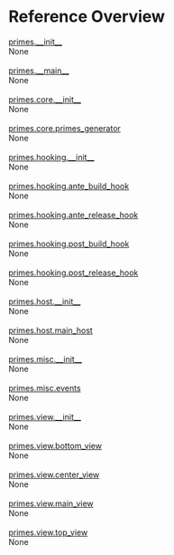 
# Reference Overview

[primes.\_\_init\_\_](x/y) 
<br>
 None
<br><br>[primes.\_\_main\_\_](x/y) 
<br>
 None
<br><br>[primes.core.\_\_init\_\_](x/y) 
<br>
 None
<br><br>[primes.core.primes\_generator](x/y) 
<br>
 None
<br><br>[primes.hooking.\_\_init\_\_](x/y) 
<br>
 None
<br><br>[primes.hooking.ante\_build\_hook](x/y) 
<br>
 None
<br><br>[primes.hooking.ante\_release\_hook](x/y) 
<br>
 None
<br><br>[primes.hooking.post\_build\_hook](x/y) 
<br>
 None
<br><br>[primes.hooking.post\_release\_hook](x/y) 
<br>
 None
<br><br>[primes.host.\_\_init\_\_](x/y) 
<br>
 None
<br><br>[primes.host.main\_host](x/y) 
<br>
 None
<br><br>[primes.misc.\_\_init\_\_](x/y) 
<br>
 None
<br><br>[primes.misc.events](x/y) 
<br>
 None
<br><br>[primes.view.\_\_init\_\_](x/y) 
<br>
 None
<br><br>[primes.view.bottom\_view](x/y) 
<br>
 None
<br><br>[primes.view.center\_view](x/y) 
<br>
 None
<br><br>[primes.view.main\_view](x/y) 
<br>
 None
<br><br>[primes.view.top\_view](x/y) 
<br>
 None
